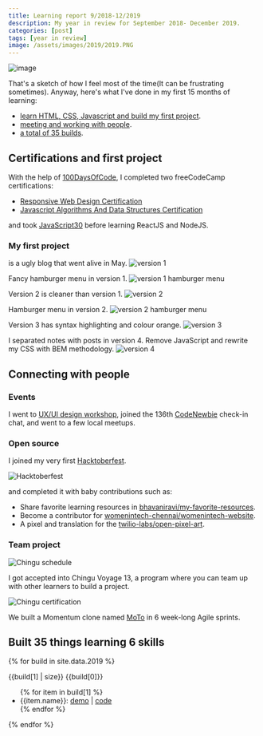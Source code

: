 ```yaml
---
title: Learning report 9/2018-12/2019
description: My year in review for September 2018- December 2019.
categories: [post]
tags: [year in review]
image: /assets/images/2019/2019.PNG
---
```


![image]({{page.image}})

That's a sketch of how I feel most of the time(It can be frustrating sometimes). Anyway, here's what I've done in my first 15 months of learning:

- [learn HTML, CSS, Javascript and build my first project](#certifications-and-first-project).
- [meeting and working with people](#connecting-with-people).
- [a total of 35 builds](#built-35-things-learning-6-skills).

## Certifications and first project

With the help of [100DaysOfCode](https://www.100daysofcode.com/), I completed two freeCodeCamp certifications:

- [Responsive Web Design Certification](https://www.freecodecamp.org/certification/ming-yong/responsive-web-design)
- [Javascript Algorithms And Data Structures Certification](https://www.freecodecamp.org/certification/ming-yong/javascript-algorithms-and-data-structures)

and took [JavaScript30](https://javascript30.com/) before learning ReactJS and NodeJS.

### My first project

is a ugly blog that went alive in May.
![version 1]({{site.baseurl}}/assets/images/2019/jekyll/v1blog.gif)

Fancy hamburger menu in version 1.
![version 1 hamburger menu]({{site.baseurl}}/assets/images/2019/jekyll/v1blogHamburger.gif)

Version 2 is cleaner than version 1.
![version 2]({{site.baseurl}}/assets/images/2019/jekyll/v2blog.gif)

Hamburger menu in version 2.
![version 2 hamburger menu]({{site.baseurl}}/assets/images/2019/jekyll/v2blogHamburger.gif)

Version 3 has syntax highlighting and colour orange.
![version 3]({{site.baseurl}}/assets/images/2019/jekyll/v3blog.gif)

I separated notes with posts in version 4. Remove JavaScript and rewrite my CSS with BEM methodology.
![version 4]({{site.baseurl}}/assets/images/2019/jekyll/v4blog.gif)

## Connecting with people

### Events

I went to [UX/UI design workshop](https://github.com/ladieslearningcode/llc-ux), joined the 136th [CodeNewbie](https://www.codenewbie.org/chat) check-in chat, and went to a few local meetups.

### Open source

I joined my very first [Hacktoberfest](https://hacktoberfest.digitalocean.com/).

![Hacktoberfest]({{site.baseurl}}/assets/images/2019/opensource/hacktoberfest2019.PNG)

and completed it with baby contributions such as:

- Share favorite learning resources in [bhavaniravi/my-favorite-resources](https://github.com/bhavaniravi/my-favorite-resources).
- Become a contributor for [womenintech-chennai/womenintech-website](https://github.com/womenintech-chennai/womenintech-website).
- A pixel and translation for the [twilio-labs/open-pixel-art](https://github.com/twilio-labs/open-pixel-art).

### Team project

![Chingu schedule]({{site.baseurl}}/assets/images/2019/chingu/chinguSchedule.PNG)

I got accepted into Chingu Voyage 13, a program where you can team up with other learners to build a project.

![Chingu certification]({{site.baseurl}}/assets/images/2019/chingu/chinguCert.PNG)

We built a Momentum clone named [MoTo](https://medium.com/@mingyong/introducing-moto-from-chingu-voyage-13-c1c1f9e98f80) in 6 week-long Agile sprints.

## Built 35 things learning 6 skills

{% for build in site.data.2019 %}
<p>
  {{build[1] | size}} {{build[0]}}
  <ul>
  {% for item in build[1] %}
    <li>{{item.name}}: <a target="_blank" href="{{item.demo}}">demo</a> | <a target="_blank" href="{{item.code}}">code</a></li>
  {% endfor %}
  </ul>
</p>
{% endfor %}
